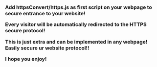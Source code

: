 <h3>Add httpsConvert/https.js as first script on your webpage to secure entrance to your website!

Every visitor will be automatically redirected to the HTTPS secure protocol!

This is just extra and can be implemented in any webpage! Easily secure ur website protocol!!

I hope you enjoy!</h3> 


